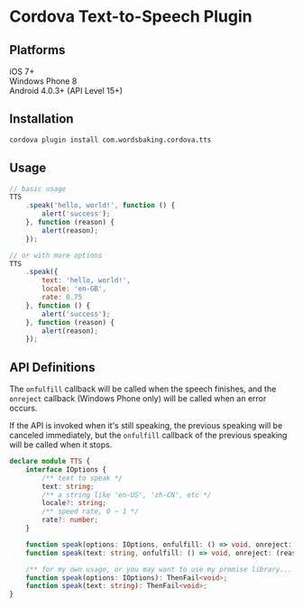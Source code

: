 # Cordova Text-to-Speech Plugin

## Platforms

iOS 7+  
Windows Phone 8  
Android 4.0.3+ (API Level 15+)

## Installation

```sh
cordova plugin install com.wordsbaking.cordova.tts
```

## Usage

```javascript
// basic usage
TTS
    .speak('hello, world!', function () {
        alert('success');
    }, function (reason) {
        alert(reason);
    });

// or with more options
TTS
    .speak({
        text: 'hello, world!',
        locale: 'en-GB',
        rate: 0.75
    }, function () {
        alert('success');
    }, function (reason) {
        alert(reason);
    });
```

## API Definitions

The `onfulfill` callback will be called when the speech finishes,
and the `onreject` callback (Windows Phone only) will be called when an error occurs.

If the API is invoked when it's still speaking, the previous speaking will be canceled immediately,
but the `onfulfill` callback of the previous speaking will be called when it stops.

```typescript
declare module TTS {
    interface IOptions {
        /** text to speak */
        text: string;
        /** a string like 'en-US', 'zh-CN', etc */
        locale?: string;
        /** speed rate, 0 ~ 1 */
        rate?: number;
    }

    function speak(options: IOptions, onfulfill: () => void, onreject: (reason) => void): void;
    function speak(text: string, onfulfill: () => void, onreject: (reason) => void): void;

    /** for my own usage, or you may want to use my promise library... */
    function speak(options: IOptions): ThenFail<void>;
    function speak(text: string): ThenFail<void>;
}
```